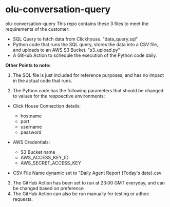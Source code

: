 # olu-conversation-query
olu-conversation-query
This repo contains these 3 files to meet the requirements of the customer:

- SQL Query to fetch data from Clickhouse. "data_query.sql"
- Python code that runs the SQL query, stores the data into a CSV file, and uploads to an AWS S3 Bucket. "s3_upload.py"
- A GitHub Action to schedule the execution of the Python code daily.

**Other Points to note:**
1. The SQL file is just included for reference purposes, and has no impact in the actual code that runs.
   
2. The Python code has the following parameters that should be changed to values for the respoective environments:
- Click House Connection details:
  - hostname
  - port
  - username
  - password

- AWS Credentials:
  - S3 Bucket name
  - AWS_ACCESS_KEY_ID
  - AWS_SECRET_ACCESS_KEY

- CSV File Name dynamic set to "Daily Agent Report {Today's date}.csv

3. The GitHub Action has been set to run at 23:00 GMT everyday, and can be changed based on preference
4. The GitHub Action can also be run manually for testing or adhoc requests.
